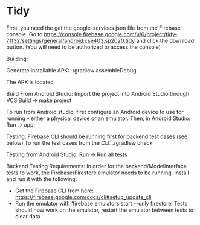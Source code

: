 # Tidy

First, you need the get the google-services.json file from the Firebase console.
Go to https://console.firebase.google.com/u/0/project/tidy-71f32/settings/general/android:cse403.sp2020.tidy and click the download button.
(You will need to be authorized to access the console)

Building:

Generate installable APK:
./gradlew assembleDebug

The APK is located

Build From Android Studio:
Import the project into Android Studio through VCS
Build -> make project

To run from Android studio, first configure an Android device to use for running - either a physical device or an emulator.
Then, in Android Studio:
Run -> app


Testing:
Firebase CLI should be running first for backend test cases (see below)
To run the test cases from the CLI:
./gradlew check

Testing from Android Studio:
Run -> Run all tests

Backend Testing Requirements:
In order for the backend/ModelInterface tests to work, the Firebase/Firestore emulator needs to be running. Install and run it with the following:
- Get the Firebase CLI from here: https://firebase.google.com/docs/cli#setup_update_cli
- Run the emulator with ‘firebase emulators:start --only firestore’
Tests should now work on the emulator, restart the emulator between tests to clear data
